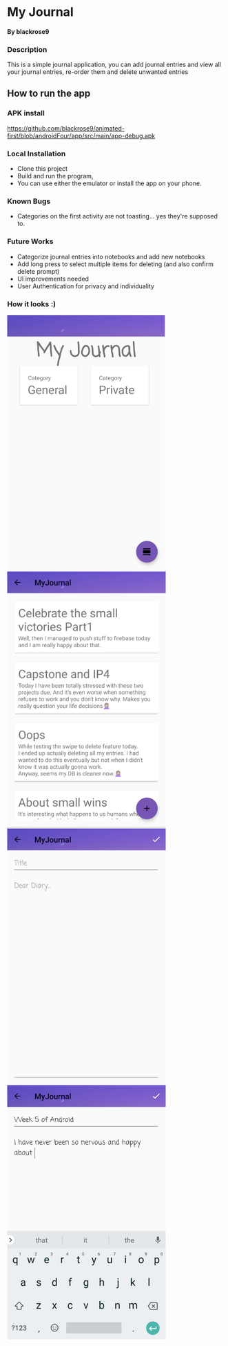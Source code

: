 # My Journal
#### By blackrose9

### Description
This is a simple journal application, you can add journal entries and view all your journal entries, re-order them and delete unwanted entries

## How to run the app
### APK install
https://github.com/blackrose9/animated-first/blob/androidFour/app/src/main/app-debug.apk

### Local Installation
- Clone this project 
- Build and run the program, 
- You can use either the emulator or install the app on your phone.

### Known Bugs
* Categories on the first activity are not toasting... yes they're supposed to.

### Future Works
* Categorize journal entries into notebooks and add new notebooks
* Add  long press to select multiple items for deleting (and also confirm delete prompt)
* UI improvements needed
* User Authentication for privacy and individuality

### How it looks :)
![MainActivity](https://github.com/blackrose9/animated-first/blob/androidFour/app/src/main/res/drawable/mainact.PNG)
![ListActivity](https://github.com/blackrose9/animated-first/blob/androidFour/app/src/main/res/drawable/entrylistact.PNG)
![NewEntryActivity](https://github.com/blackrose9/animated-first/blob/androidFour/app/src/main/res/drawable/deardiaryact.PNG)
![DemoNewEntryActivity](https://github.com/blackrose9/animated-first/blob/androidFour/app/src/main/res/drawable/newentry.PNG)